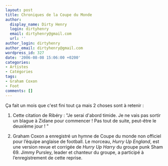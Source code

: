 ```yaml
---
layout: post
title: Chroniques de la Coupe du Monde
author:
  display_name: Dirty Henry
  login: dirtyhenry
  email: dirtyhenry@gmail.com
  url: ''
author_login: dirtyhenry
author_email: dirtyhenry@gmail.com
wordpress_id: 327
date: '2006-08-08 15:06:00 +0200'
categories:
- Artistes
- Catégories
tags:
- Graham Coxon
- Foot
comments: []
---
```

Ça fait un mois que c'est fini tout ça mais 2 choses sont à retenir :

1. Cette citation de Ribéry : 
<quote>"Je serai d'abord timide. Je ne vais pas sortir un blague à Zidane pour commencer ! Pas tout de suite, peut-être le deuxième jour ! "</quote>

2. Graham Coxon a enregistré un hymne de Coupe du monde non officiel pour l’équipe anglaise de football. Le morceau, *Hurry Up England*, est une version revue et corrigée de *Hurry Up Harry* du groupe punk Sham 69. Jimmy Pursley, leader et chanteur du groupe, a participé à l’enregistrement de cette reprise.
